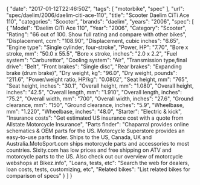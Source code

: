 {
    "date": "2017-01-12T22:46:50Z",
    "tags": [
        "motorbike",
        "spec"
    ],
    "url": "spec\/daelim\/2006\/daelim-citi-ace-110",
    "title": "Scooter Daelim CiTi Ace 110",
    "categories": "Scooter",
    "brands": "daelim",
    "years": "2006",
    "spec": [
        {
            "Model": "Daelim CiTi Ace 110",
            "Year": "2006",
            "Category": "Scooter",
            "Rating": "66 out of 100. Show full rating and compare with other bikes",
            "Displacement, ccm": "108.90",
            "Displacement, cubic inches": "6.65",
            "Engine type": "Single cylinder, four-stroke",
            "Power, HP": "7.70",
            "Bore x stroke, mm": "50.0 x 55.5",
            "Bore x stroke, inches": "2.0 x 2.2",
            "Fuel system": "Carburettor",
            "Cooling system": "Air",
            "Transmission type,final drive": "Belt",
            "Front brakes": "Single disc",
            "Rear brakes": "Expanding brake (drum brake)",
            "Dry weight, kg": "96.0",
            "Dry weight, pounds": "211.6",
            "Power\/weight ratio, HP\/kg": "0.0802",
            "Seat height, mm": "765",
            "Seat height, inches": "30.1",
            "Overall height, mm": "1.080",
            "Overall height, inches": "42.5",
            "Overall length, mm": "1.910",
            "Overall length, inches": "75.2",
            "Overall width, mm": "700",
            "Overall width, inches": "27.6",
            "Ground clearance, mm": "150",
            "Ground clearance, inches": "5.9",
            "Wheelbase, mm": "1.220",
            "Wheelbase, inches": "48.0",
            "Starter": "Electric & kick",
            "Insurance costs": "Get estimated US insurance cost with a quote from Allstate Motorcycle Insurance",
            "Parts finder": "Chaparral provides online schematics & OEM parts for the US.   Motorcycle Superstore provides an easy-to-use parts finder. Ships to the US, Canada, UK and Australia.MotoSport.com ships motorcycle parts and accessories to most countries.    Sixity.com has low prices and free shipping on ATV and motorcycle parts to the US. Also check out our overview of motorcycle webshops at Bikez.info",
            "Loans, tests, etc": "Search the web for dealers, loan costs, tests, customizing, etc",
            "Related bikes": "List related bikes for comparison of specs"
        }
    ]
}